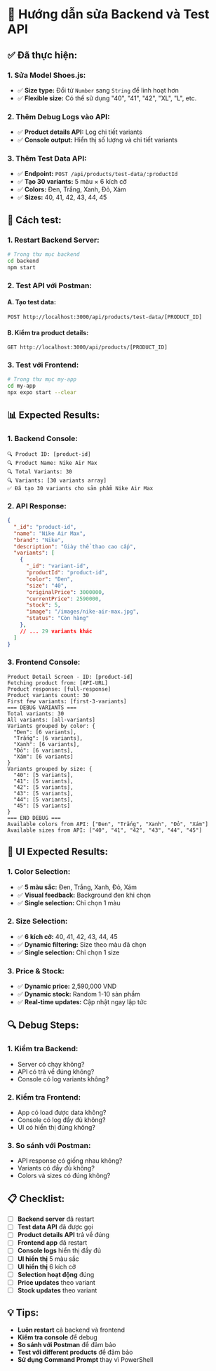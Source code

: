 # 🔧 Hướng dẫn sửa Backend và Test API

## ✅ **Đã thực hiện:**

### **1. Sửa Model Shoes.js:**
- ✅ **Size type:** Đổi từ `Number` sang `String` để linh hoạt hơn
- ✅ **Flexible size:** Có thể sử dụng "40", "41", "42", "XL", "L", etc.

### **2. Thêm Debug Logs vào API:**
- ✅ **Product details API:** Log chi tiết variants
- ✅ **Console output:** Hiển thị số lượng và chi tiết variants

### **3. Thêm Test Data API:**
- ✅ **Endpoint:** `POST /api/products/test-data/:productId`
- ✅ **Tạo 30 variants:** 5 màu × 6 kích cỡ
- ✅ **Colors:** Đen, Trắng, Xanh, Đỏ, Xám
- ✅ **Sizes:** 40, 41, 42, 43, 44, 45

## 🚀 **Cách test:**

### **1. Restart Backend Server:**
```bash
# Trong thư mục backend
cd backend
npm start
```

### **2. Test API với Postman:**

#### **A. Tạo test data:**
```
POST http://localhost:3000/api/products/test-data/[PRODUCT_ID]
```

#### **B. Kiểm tra product details:**
```
GET http://localhost:3000/api/products/[PRODUCT_ID]
```

### **3. Test với Frontend:**
```bash
# Trong thư mục my-app
cd my-app
npx expo start --clear
```

## 📊 **Expected Results:**

### **1. Backend Console:**
```
🔍 Product ID: [product-id]
🔍 Product Name: Nike Air Max
🔍 Total Variants: 30
🔍 Variants: [30 variants array]
✅ Đã tạo 30 variants cho sản phẩm Nike Air Max
```

### **2. API Response:**
```json
{
  "_id": "product-id",
  "name": "Nike Air Max",
  "brand": "Nike",
  "description": "Giày thể thao cao cấp",
  "variants": [
    {
      "_id": "variant-id",
      "productId": "product-id",
      "color": "Đen",
      "size": "40",
      "originalPrice": 3000000,
      "currentPrice": 2590000,
      "stock": 5,
      "image": "/images/nike-air-max.jpg",
      "status": "Còn hàng"
    },
    // ... 29 variants khác
  ]
}
```

### **3. Frontend Console:**
```
Product Detail Screen - ID: [product-id]
Fetching product from: [API-URL]
Product response: [full-response]
Product variants count: 30
First few variants: [first-3-variants]
=== DEBUG VARIANTS ===
Total variants: 30
All variants: [all-variants]
Variants grouped by color: {
  "Đen": [6 variants],
  "Trắng": [6 variants],
  "Xanh": [6 variants],
  "Đỏ": [6 variants],
  "Xám": [6 variants]
}
Variants grouped by size: {
  "40": [5 variants],
  "41": [5 variants],
  "42": [5 variants],
  "43": [5 variants],
  "44": [5 variants],
  "45": [5 variants]
}
=== END DEBUG ===
Available colors from API: ["Đen", "Trắng", "Xanh", "Đỏ", "Xám"]
Available sizes from API: ["40", "41", "42", "43", "44", "45"]
```

## 🎯 **UI Expected Results:**

### **1. Color Selection:**
- ✅ **5 màu sắc:** Đen, Trắng, Xanh, Đỏ, Xám
- ✅ **Visual feedback:** Background đen khi chọn
- ✅ **Single selection:** Chỉ chọn 1 màu

### **2. Size Selection:**
- ✅ **6 kích cỡ:** 40, 41, 42, 43, 44, 45
- ✅ **Dynamic filtering:** Size theo màu đã chọn
- ✅ **Single selection:** Chỉ chọn 1 size

### **3. Price & Stock:**
- ✅ **Dynamic price:** 2,590,000 VND
- ✅ **Dynamic stock:** Random 1-10 sản phẩm
- ✅ **Real-time updates:** Cập nhật ngay lập tức

## 🔍 **Debug Steps:**

### **1. Kiểm tra Backend:**
- Server có chạy không?
- API có trả về đúng không?
- Console có log variants không?

### **2. Kiểm tra Frontend:**
- App có load được data không?
- Console có log đầy đủ không?
- UI có hiển thị đúng không?

### **3. So sánh với Postman:**
- API response có giống nhau không?
- Variants có đầy đủ không?
- Colors và sizes có đúng không?

## 📋 **Checklist:**

- [ ] **Backend server** đã restart
- [ ] **Test data API** đã được gọi
- [ ] **Product details API** trả về đúng
- [ ] **Frontend app** đã restart
- [ ] **Console logs** hiển thị đầy đủ
- [ ] **UI hiển thị** 5 màu sắc
- [ ] **UI hiển thị** 6 kích cỡ
- [ ] **Selection hoạt động** đúng
- [ ] **Price updates** theo variant
- [ ] **Stock updates** theo variant

## 💡 **Tips:**

- **Luôn restart** cả backend và frontend
- **Kiểm tra console** để debug
- **So sánh với Postman** để đảm bảo
- **Test với different products** để đảm bảo
- **Sử dụng Command Prompt** thay vì PowerShell







